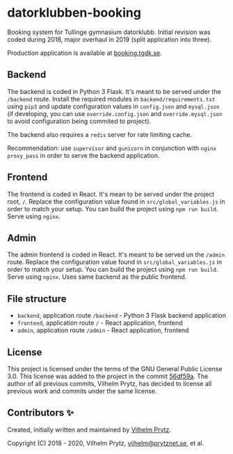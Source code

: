 # datorklubben-booking

Booking system for Tullinge gymnasium datorklubb. Initial revision was coded during 2018, major overhaul in 2019 (split application into three).

Production application is available at [booking.tgdk.se](https://booking.tgdk.se).

## Backend

The backend is coded in Python 3 Flask. It's meant to be served under the `/backend` route. Install the required modules in `backend/requirements.txt` using `pip3` and update configuration values in `config.json` and `mysql.json` (if developing, you can use `override.config.json` and `override.mysql.json` to avoid configuration being commited to project).

The backend also requires a `redis` server for rate limiting cache.

Recommendation: use `supervisor` and `gunicorn` in conjunction with `nginx` `proxy_pass` in order to serve the backend application.

## Frontend

The frontend is coded in React. It's mean to be served under the project root, `/`. Replace the configuration value found in `src/global_variables.js` in order to match your setup. You can build the project using `npm run build`. Serve using `nginx`.

## Admin

The admin frontend is coded in React. It's meant to be served un the `/admin` route. Replace the configuration value found in `src/global_variables.js` in order to match your setup. You can build the project using `npm run build`. Serve using `nginx`. Uses same backend as the public frontend.

## File structure

* `backend`, application route `/backend` - Python 3 Flask backend application
* `frontend`, application route `/` - React application, frontend
* `admin`, application route `/admin` - React application, frontend

## License

This project is licensed under the terms of the GNU General Public License 3.0. This license was added to the project in the commit [56df59a](https://github.com/VilhelmPrytz/datorklubben-booking/commit/56df59a5d90060c44f4d3f1570d2ac95705a9068). The author of all previous commits, Vilhelm Prytz, has decided to license all previous work and commits under the same license.

## Contributors ✨

Created, initially written and maintained by [Vilhelm Prytz](https://github.com/VilhelmPrytz).

Copyright (C) 2018 - 2020, Vilhelm Prytz, <vilhelm@prytznet.se>, et al.
